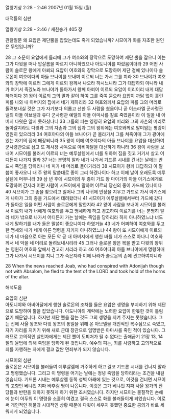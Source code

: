 열왕기상 2:28 - 2:46 
2007년 01월 15일 (월)

대적들의 심판



열왕기상 2:28 - 2:46 / 새찬송가 405 장


관찰질문
왜 요압은 제단뿔을 잡았는데도 죽게 되었습니까?
시므이가 화를 자초한 원인은 무엇입니까?

28 그 소문이 요압에게 들리매 그가 여호와의 장막으로 도망하여 제단 뿔을 잡으니 이는 그가 다윗을 떠나 압살롬을 따르지 아니하였으나 아도니야를 따랐음이더라 29 어떤 사람이 솔로몬 왕에게 아뢰되 요압이 여호와의 장막으로 도망하여 제단 곁에 있나이다 솔로몬이 여호야다의 아들 브나야를 보내며 이르되 너는 가서 그를 치라 30 브나야가 여호와의 장막에 이르러 그에게 이르되 왕께서 나오라 하시느니라 그가 대답하되 아니라 내가 여기서 죽겠노라 브나야가 돌아가서 왕께 아뢰어 이르되 요압이 이리이리 내게 대답하더이다 31 왕이 이르되 그의 말과 같이 하여 그를 죽여 묻으라 요압이 까닭 없이 흘린 피를 나와 내 아버지의 집에서 네가 제하리라 32 여호와께서 요압의 피를 그의 머리로 돌려보내실 것은 그가 자기보다 의롭고 선한 두 사람을 쳤음이니 곧 이스라엘 군사령관 넬의 아들 아브넬과 유다 군사령관 예델의 아들 아마사를 칼로 죽였음이라 이 일을 내 아버지 다윗은 알지 못하셨나니 33 그들의 피는 영영히 요압의 머리와 그의 자손의 머리로 돌아갈지라도 다윗과 그의 자손과 그의 집과 그의 왕위에는 여호와께로 말미암는 평강이 영원히 있으리라 34 여호야다의 아들 브나야가 곧 올라가서 그를 쳐죽이매 그가 광야에 있는 자기의 집에 매장되니라 35 왕이 이에 여호야다의 아들 브나야를 요압을 대신하여 군사령관으로 삼고 또 제사장 사독으로 아비아달을 대신하게 하니라 36 왕이 사람을 보내어 시므이를 불러서 이르되 너는 예루살렘에서 너를 위하여 집을 짓고 거기서 살고 어디든지 나가지 말라 37 너는 분명히 알라 네가 나가서 기드론 시내를 건너는 날에는 반드시 죽임을 당하리니 네 피가 네 머리로 돌아가리라 38 시므이가 왕께 대답하되 이 말씀이 좋사오니 내 주 왕의 말씀대로 종이 그리 하겠나이다 하고 이에 날이 오래도록 예루살렘에 머무니라 39 삼 년 후에 시므이의 두 종이 가드 왕 마아가의 아들 아기스에게로 도망하여 간지라 어떤 사람이 시므이에게 말하여 이르되 당신의 종이 가드에 있나이다 40 시므이가 그 종을 찾으려고 일어나 그의 나귀에 안장을 지우고 가드로 가서 아기스에게 나아가 그의 종을 가드에서 데려왔더니 41 시므이가 예루살렘에서부터 가드에 갔다가 돌아온 일을 어떤 사람이 솔로몬에게 말한지라 42 왕이 사람을 보내어 시므이를 불러서 이르되 내가 너에게 여호와를 두고 맹세하게 하고 경고하여 이르기를 너는 분명히 알라 네가 밖으로 나가서 어디든지 가는 날에는 죽임을 당하리라 하지 아니하였느냐 너도 내게 말하기를 내가 들은 말씀이 좋으니이다 하였거늘 43 네가 어찌하여 여호와를 두고 한 맹세와 내가 네게 이른 명령을 지키지 아니하였느냐 44 왕이 또 시므이에게 이르되 네가 네 마음으로 아는 모든 악 곧 내 아버지에게 행한 바를 네가 스스로 아나니 여호와께서 네 악을 네 머리로 돌려보내시리라 45 그러나 솔로몬 왕은 복을 받고 다윗의 왕위는 영원히 여호와 앞에서 견고히 서리라 하고 46 여호야다의 아들 브나야에게 명령하매 그가 나가서 시므이를 치니 그가 죽은지라 이에 나라가 솔로몬의 손에 견고하여지니라 

28 When the news reached Joab, who had conspired with Adonijah though not with Absalom, he fled to the tent of the LORD and took hold of the horns of the altar.

해석도움





요압의 심판  
아도니야와 아비아달에게 행한 솔로몬의 조처를 들은 요압은 생명을 부지하기 위해 제단으로 도망하여 뿔을 잡았습니다. 아도니야의 계략에는 노련한 요압이 한몫한 것이 틀림없기 때문입니다. 하지만 제단 뿔을 잡는 것도 그의 생명을 지켜 주지는 못했습니다. 그는 전에 사울 왕조와 다윗 왕조의 통일을 위해 온 아브넬을 개인적인 복수심으로 죽였고, 자기 자리를 지키기 위해 새로 군대 장관으로 임명받은 아마사를 죽인 적이 있습니다. 그러므로 고의적인 살인자에게는 제단 뿔이 도피처가 될 수 없다는 출애굽기 21장 13, 14절의 율법에 의해 죽임을 당하게 된 것입니다. 예수의 피는, 죄를 사랑하고 고의적으로 죄를 자행하는 자에게 결코 값싼 면죄부가 되지 않습니다. 

시므이의 심판  
솔로몬은 시므이를 불러들여 예루살렘에 거주하게 하고 결코 기드론 시내를 건너지 말라고 명령했습니다. 그리고 이 명령을 어기는 날에는 정녕 죽임을 당하리라는 조건을 내걸었습니다. 기드론 시내는 예루살렘 동쪽 성벽 아래에 있는 것으로, 이것을 건너면 시므이의 고향인 베냐민 지파 바후림 땅이 나옵니다. 이것은 그가 베냐민 지파 사울 왕가의 잔당들과 반란을 꾀하지 못하게 하기 위한 조처였습니다. 하지만 시므이는 물질적인 손해에 눈이 어두워 이 명령을 소흘히 여겼고 결국 스스로 화를 불러들이게 되었습니다. 이로써 개인적인 허물과 시대적인 상황 때문에 다윗이 세우지 못했던 중요한 공의가 바로 세워지게 되었습니다.
